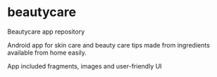 # beautycare
Beautycare app repository

Android app for skin care and beauty care tips made from ingredients available from home easily.

App included fragments, images and user-friendly UI
